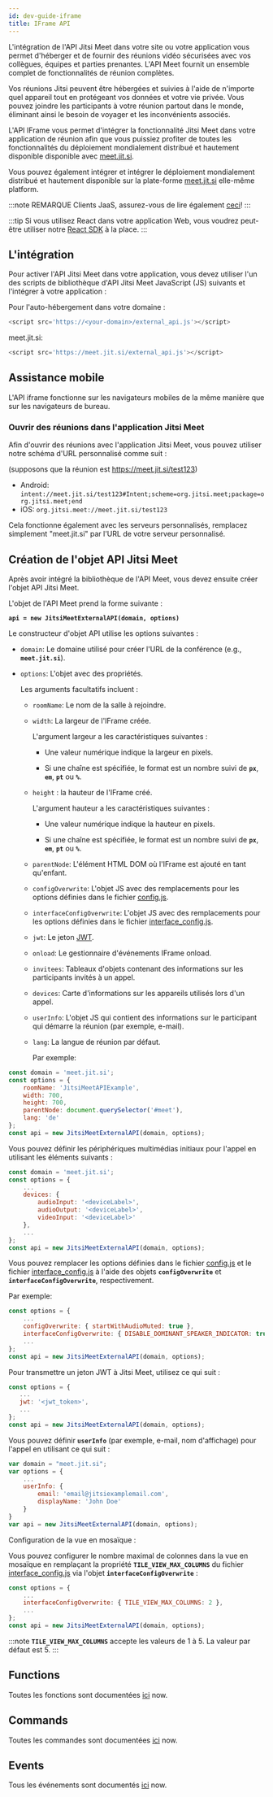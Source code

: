 ```yaml
---
id: dev-guide-iframe
title: IFrame API
---
```


L'intégration de l'API Jitsi Meet dans votre site ou votre application vous permet d'héberger et de fournir des réunions vidéo sécurisées avec vos collègues, équipes et parties prenantes. L'API Meet fournit un ensemble complet de fonctionnalités de réunion complètes.

Vos réunions Jitsi peuvent être hébergées et suivies à l'aide de n'importe quel appareil tout en protégeant vos données et votre vie privée. Vous pouvez joindre les participants à votre réunion partout dans le monde, éliminant ainsi le besoin de voyager et les inconvénients associés.

L'API IFrame vous permet d'intégrer la fonctionnalité Jitsi Meet dans votre application de réunion afin que vous puissiez profiter de toutes les fonctionnalités du déploiement mondialement distribué et hautement disponible disponible avec [meet.jit.si](https://meet.jit.si/).

Vous pouvez également intégrer et intégrer le déploiement mondialement distribué et hautement disponible sur la plate-forme [meet.jit.si](https://meet.jit.si/) elle-même platform. 

:::note REMARQUE
Clients JaaS, assurez-vous de lire également [ceci](https://developer.8x8.com/jaas/docs/iframe-api-overview)!
:::

:::tip
Si vous utilisez React dans votre application Web, vous voudrez peut-être utiliser notre [React SDK](dev-guide-react-sdk) à la place.
:::

## L'intégration

Pour activer l'API Jitsi Meet dans votre application, vous devez utiliser l'un des scripts de bibliothèque d'API Jitsi Meet JavaScript (JS) suivants et l'intégrer à votre application :

Pour l'auto-hébergement dans votre domaine :

```javascript
<script src='https://<your-domain>/external_api.js'></script>
```

meet.jit.si:
```javascript
<script src='https://meet.jit.si/external_api.js'></script>

```

## Assistance mobile

L'API iframe fonctionne sur les navigateurs mobiles de la même manière que sur les navigateurs de bureau.

### Ouvrir des réunions dans l'application Jitsi Meet

Afin d'ouvrir des réunions avec l'application Jitsi Meet, vous pouvez utiliser notre schéma d'URL personnalisé comme suit :

(supposons que la réunion est https://meet.jit.si/test123)

* Android: `intent://meet.jit.si/test123#Intent;scheme=org.jitsi.meet;package=org.jitsi.meet;end`
* iOS: `org.jitsi.meet://meet.jit.si/test123`

Cela fonctionne également avec les serveurs personnalisés, remplacez simplement "meet.jit.si" par l'URL de votre serveur personnalisé.

## Création de l'objet API Jitsi Meet

Après avoir intégré la bibliothèque de l'API Meet, vous devez ensuite créer l'objet API Jitsi Meet.

L'objet de l'API Meet prend la forme suivante :

**`api = new JitsiMeetExternalAPI(domain, options)`**

Le constructeur d'objet API utilise les options suivantes :

* `domain`: Le domaine utilisé pour créer l'URL de la conférence (e.g., **`meet.jit.si`**).
* `options`: L'objet avec des propriétés.

    Les arguments facultatifs incluent :
  
    * `roomName`: Le nom de la salle à rejoindre.

    * `width`: La largeur de l'IFrame créée.
    
      L'argument largeur a les caractéristiques suivantes :
    
      - Une valeur numérique indique la largeur en pixels.
    
      - Si une chaîne est spécifiée, le format est un nombre suivi de **`px`**, **`em`**, **`pt`** ou **`%`**.
    
    * `height` : la hauteur de l'IFrame créé. 
    
      L'argument hauteur a les caractéristiques suivantes :
    
      - Une valeur numérique indique la hauteur en pixels.
    
      - Si une chaîne est spécifiée, le format est un nombre suivi de **`px`**, **`em`**, **`pt`** ou **`%`**.
    
    * `parentNode`: L'élément HTML DOM où l'IFrame est ajouté en tant qu'enfant.
    
    * `configOverwrite`: L'objet JS avec des remplacements pour les options définies dans le fichier [config.js].
    
    * `interfaceConfigOverwrite`: L'objet JS avec des remplacements pour les options définies dans le fichier [interface_config.js].
    
    * `jwt`: Le jeton [JWT](https://jwt.io/).
    
    * `onload`: Le gestionnaire d'événements IFrame onload.
    
    * `invitees`: Tableaux d'objets contenant des informations sur les participants invités à un appel.
    
    * `devices`: Carte d'informations sur les appareils utilisés lors d'un appel.
    
    * `userInfo`: L'objet JS qui contient des informations sur le participant qui démarre la réunion (par exemple, e-mail).

    * `lang`: La langue de réunion par défaut.

      Par exemple:

```javascript
const domain = 'meet.jit.si';
const options = {
    roomName: 'JitsiMeetAPIExample',
    width: 700,
    height: 700,
    parentNode: document.querySelector('#meet'),
    lang: 'de'
};
const api = new JitsiMeetExternalAPI(domain, options);
```

Vous pouvez définir les périphériques multimédias initiaux pour l'appel en utilisant les éléments suivants :

```javascript
const domain = 'meet.jit.si';
const options = {
    ...
    devices: {
        audioInput: '<deviceLabel>',
        audioOutput: '<deviceLabel>',
        videoInput: '<deviceLabel>'
    },
    ...
};
const api = new JitsiMeetExternalAPI(domain, options);
```

Vous pouvez remplacer les options définies dans le fichier [config.js] et le fichier [interface_config.js] à l'aide des objets **`configOverwrite`** et **`interfaceConfigOverwrite`**, respectivement.

Par exemple:

```javascript
const options = {
    ...
    configOverwrite: { startWithAudioMuted: true },
    interfaceConfigOverwrite: { DISABLE_DOMINANT_SPEAKER_INDICATOR: true },
    ...
};
const api = new JitsiMeetExternalAPI(domain, options);
```
Pour transmettre un jeton JWT à Jitsi Meet, utilisez ce qui suit :

 ```javascript
const options = {
    ...
    jwt: '<jwt_token>',
    ...
};
const api = new JitsiMeetExternalAPI(domain, options);
 ```

Vous pouvez définir **`userInfo`** (par exemple, e-mail, nom d'affichage) pour l'appel en utilisant ce qui suit :

```javascript
var domain = "meet.jit.si";
var options = {
    ...
    userInfo: {
        email: 'email@jitsiexamplemail.com',
        displayName: 'John Doe'
    }
}
var api = new JitsiMeetExternalAPI(domain, options);
```

Configuration de la vue en mosaïque :

Vous pouvez configurer le nombre maximal de colonnes dans la vue en mosaïque en remplaçant la propriété **`TILE_VIEW_MAX_COLUMNS`** du fichier [interface_config.js] via l'objet **`interfaceConfigOverwrite`** :

```javascript
const options = {
    ...
    interfaceConfigOverwrite: { TILE_VIEW_MAX_COLUMNS: 2 },
    ...
};
const api = new JitsiMeetExternalAPI(domain, options);
```
:::note
**`TILE_VIEW_MAX_COLUMNS`** accepte les valeurs de 1 à 5. La valeur par défaut est 5.
:::


## Functions

Toutes les fonctions sont documentées [ici](/handbook/docs/dev-guide/dev-guide-iframe-functions) now.

## Commands

Toutes les commandes sont documentées [ici](/handbook/docs/dev-guide/dev-guide-iframe-commands) now.

## Events

Tous les événements sont documentés [ici](/handbook/docs/dev-guide/dev-guide-iframe-events) now.

[config.js]: https://github.com/jitsi/jitsi-meet/blob/master/config.js
[interface_config.js]: https://github.com/jitsi/jitsi-meet/blob/master/interface_config.js

